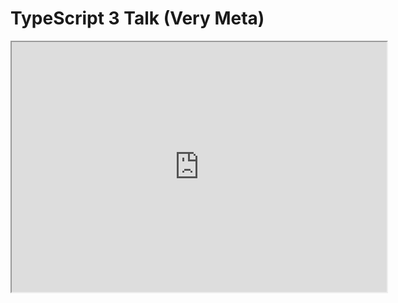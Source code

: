 # TypeScript 3 Talk (Very Meta)

<iframe src="http://localhost:3000/" width="600" height="400"></iframe>

